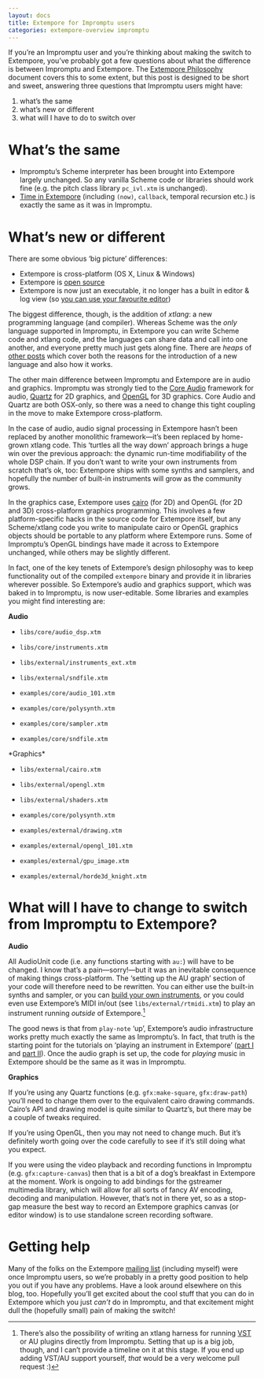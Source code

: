 ```yaml
---
layout: docs
title: Extempore for Impromptu users
categories: extempore-overview impromptu
---
```


If you’re an Impromptu user and you’re thinking about making the switch
to Extempore, you’ve probably got a few questions about what the
difference is between Impromptu and Extempore. The [Extempore
Philosophy](2012-08-07-extempore-philosophy.org) document covers this to
some extent, but this post is designed to be short and sweet, answering
three questions that Impromptu users might have:

1.  what’s the same
2.  what’s new or different
3.  what will I have to do to switch over

# What’s the same

-   Impromptu’s Scheme interpreter has been brought into Extempore
    largely unchanged. So any vanilla Scheme code or libraries should
    work fine (e.g. the pitch class library `pc_ivl.xtm` is unchanged).
-   [Time in Extempore](2012-10-15-time-in-extempore.org) (including
    `(now)`, `callback`, temporal recursion etc.) is exactly the same as
    it was in Impromptu.

# What’s new or different

There are some obvious ‘big picture’ differences:

-   Extempore is cross-platform (OS X, Linux & Windows)
-   Extempore is [open source](https://github.com/digego/extempore)
-   Extempore is now just an executable, it no longer has a built in
    editor & log view (so [you can use your favourite
    editor](2012-09-26-interacting-with-the-extempore-compiler.org))

The biggest difference, though, is the addition of *xtlang*: a new
programming language (and compiler). Whereas Scheme was the *only*
language supported in Impromptu, in Extempore you can write Scheme code
and xtlang code, and the languages can share data and call into one
another, and everyone pretty much just gets along fine. There are
*heaps* of [other posts](../extempore-docs/index.org) which cover both
the reasons for the introduction of a new language and also how it
works.

The other main difference between Impromptu and Extempore are in audio
and graphics. Impromptu was strongly tied to the [Core
Audio](https://developer.apple.com/library/mac/#documentation/MusicAudio/Conceptual/CoreAudioOverview/Introduction/Introduction.html)
framework for audio,
[Quartz](https://developer.apple.com/library/mac/#documentation/GraphicsImaging/Conceptual/drawingwithquartz2d/Introduction/Introduction.html)
for 2D graphics, and [OpenGL](http://www.opengl.org) for 3D graphics.
Core Audio and Quartz are both OSX-only, so there was a need to change
this tight coupling in the move to make Extempore cross-platform.

In the case of audio, audio signal processing in Extempore hasn’t been
replaced by another monolithic framework—it’s been replaced by
home-grown xtlang code. This ‘turtles all the way down’ approach brings
a huge win over the previous approach: the dynamic run-time
modifiability of the whole DSP chain. If you don’t want to write your
own instruments from scratch that’s ok, too: Extempore ships with some
synths and samplers, and hopefully the number of built-in instruments
will grow as the community grows.

In the graphics case, Extempore uses
[cairo](http://www.cairographics.org) (for 2D) and OpenGL (for 2D and
3D) cross-platform graphics programming. This involves a few
platform-specific hacks in the source code for Extempore itself, but any
Scheme/xtlang code you write to manipulate cairo or OpenGL graphics
objects should be portable to any platform where Extempore runs. Some of
Impromptu’s OpenGL bindings have made it across to Extempore unchanged,
while others may be slightly different.

In fact, one of the key tenets of Extempore’s design philosophy was to
keep functionality out of the compiled `extempore` binary and provide it
in libraries wherever possible. So Extempore’s audio and graphics
support, which was baked in to Impromptu, is now user-editable. Some
libraries and examples you might find interesting are:

**Audio**

-   `libs/core/audio_dsp.xtm`
-   `libs/core/instruments.xtm`
-   `libs/external/instruments_ext.xtm`
-   `libs/external/sndfile.xtm`

-   `examples/core/audio_101.xtm`
-   `examples/core/polysynth.xtm`
-   `examples/core/sampler.xtm`
-   `examples/core/sndfile.xtm`

\*Graphics\*

-   `libs/external/cairo.xtm`
-   `libs/external/opengl.xtm`
-   `libs/external/shaders.xtm`

-   `examples/core/polysynth.xtm`
-   `examples/external/drawing.xtm`
-   `examples/external/opengl_101.xtm`
-   `examples/external/gpu_image.xtm`
-   `examples/external/horde3d_knight.xtm`

# What will I have to change to switch from Impromptu to Extempore?

**Audio**

All AudioUnit code (i.e. any functions starting with `au:`) will have to
be changed. I know that’s a pain—sorry!—but it was an inevitable
consequence of making things cross-platform. The ‘setting up the AU
graph’ section of your code will therefore need to be rewritten. You can
either use the built-in synths and sampler, or you can [build your own
instruments](2012-10-16-a-really-simple-instrument.org), or you could
even use Extempore’s MIDI in/out (see `libs/external/rtmidi.xtm`) to
play an instrument running *outside* of Extempore.[^1]

The good news is that from `play-note` ‘up’, Extempore’s audio
infrastructure works pretty much exactly the same as Impromptu’s. In
fact, that truth is the starting point for the tutorials on ‘playing an
instrument in Extempore’ ([part
I](2012-10-15-playing-an-instrument-part-i.org) and [part
II](2012-10-15-playing-an-instrument-part-ii.org)). Once the audio graph
is set up, the code for *playing* music in Extempore should be the same
as it was in Impromptu.

**Graphics**

If you’re using any Quartz functions (e.g. `gfx:make-square`,
`gfx:draw-path`) you’ll need to change them over to the equivalent cairo
drawing commands. Cairo’s API and drawing model is quite similar to
Quartz’s, but there may be a couple of tweaks required.

If you’re using OpenGL, then you may not need to change much. But it’s
definitely worth going over the code carefully to see if it’s still
doing what you expect.

If you were using the video playback and recording functions in
Impromptu (e.g. `gfx:capture-canvas`) then that is a bit of a dog’s
breakfast in Extempore at the moment. Work is ongoing to add bindings
for the gstreamer multimedia library, which will allow for all sorts of
fancy AV encoding, decoding and manipulation. However, that’s not in
there yet, so as a stop-gap measure the best way to record an Extempore
graphics canvas (or editor window) is to use standalone screen recording
software.

# Getting help

Many of the folks on the Extempore [mailing
list](https://groups.google.com/extemporelang) (including myself) were
once Impromptu users, so we’re probably in a pretty good position to
help you out if you have any problems. Have a look around elsewhere on
this blog, too. Hopefully you’ll get excited about the cool stuff that
you can do in Extempore which you just *can’t* do in Impromptu, and that
excitement might dull the (hopefully small) pain of making the switch!

[^1]: There’s also the possibility of writing an xtlang harness for
    running
    [VST](http://en.wikipedia.org/wiki/Virtual_Studio_Technology) or AU
    plugins directly from Impromptu. Setting that up is a big job,
    though, and I can’t provide a timeline on it at this stage. If you
    end up adding VST/AU support yourself, *that* would be a very
    welcome pull request :)
